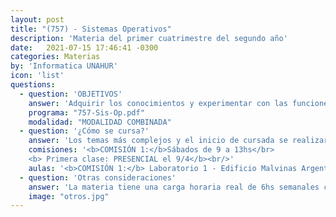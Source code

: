 ```yaml
---
layout: post
title: "(757) - Sistemas Operativos"
description: 'Materia del primer cuatrimestre del segundo año'
date:   2021-07-15 17:46:41 -0300
categories: Materias
by: 'Informatica UNAHUR'
icon: 'list'
questions:
  - question: 'OBJETIVOS'
    answer: 'Adquirir los conocimientos y experimentar con las funciones de un sistema operativo, las características de los recursos que administra y las diferentes políticas de administración. Se explorar scripts de consola y scripts en lenguajes como C o Python para gestionar y planificar los recursos de sistemas operativos. Principalmente se trabaja sobre Linux desde línea de comando.'
    programa: "757-Sis-Op.pdf"
    modalidad: "MODALIDAD COMBINADA"
  - question: '¿Cómo se cursa?'
    answer: 'Los temas más complejos y el inicio de cursada se realizarán en modo presencial. En algunas semanas se proponen encuentros sincrónico durante el horario de la materia para la explicación teórica de la materia y ejemplificación de los temas que luego deben resolverse en las prácticas.'
    comisiones: '<b>COMISIÓN 1:</b>Sábados de 9 a 13hs</br>
    <b> Primera clase: PRESENCIAL el 9/4</b><br/>'
    aulas: '<b>COMISIÓN 1:</b> Laboratorio 1 - Edificio Malvinas Argentinas</br>'
  - question: 'Otras consideraciones'
    answer: 'La materia tiene una carga horaria real de 6hs semanales con mucha intencidad práctica. Es importante seguir cada tema, y completar a tiempo las actividades porque se desarrollan muchos temas en cada evento en vivo.'
    image: "otros.jpg"
---
```

